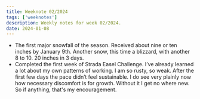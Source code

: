 ```yaml
---
title: Weeknote 02/2024
tags: ['weeknotes']
description: Weekly notes for week 02/2024.
date: 2024-01-08
---
```

- The first major snowfall of the season. Received about nine or ten inches by January 9th. Another snow, this time a blizzard, with another 8 to 10. 20 inches in 3 days. 
- Completed the first week of Strada Easel Challenge. I’ve already learned a lot about my own patterns of working. I am so rusty, so weak. After the first few days the pace didn’t feel sustainable. I do see very plainly now how necessary discomfort is for growth. Without it I get no where new. So if anything, that's my encouragement. 